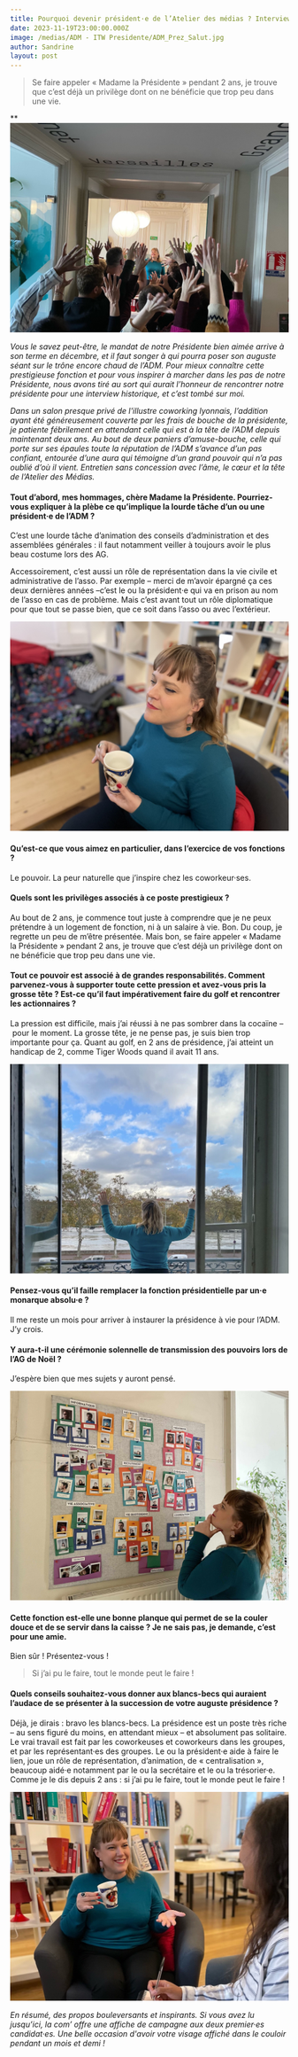 ```yaml
---
title: Pourquoi devenir président·e de l’Atelier des médias ? Interview exclusive
date: 2023-11-19T23:00:00.000Z
image: /medias/ADM - ITW Presidente/ADM_Prez_Salut.jpg
author: Sandrine
layout: post
---
```


> Se faire appeler « Madame la Présidente » pendant 2 ans, je trouve que c’est déjà un privilège dont on ne bénéficie que trop peu dans une vie.

**![](</medias/ADM - ITW Presidente/ADM_Prez_Salut.jpg>)

*Vous le savez peut-être, le mandat de notre Présidente bien aimée arrive à son terme en décembre, et il faut songer à qui pourra poser son auguste séant sur le trône encore chaud de l’ADM. Pour mieux connaître cette prestigieuse fonction et pour vous inspirer à marcher dans les pas de notre Présidente, nous avons tiré au sort qui aurait l’honneur de rencontrer notre présidente pour une interview historique, et c’est tombé sur moi.*

*Dans un salon presque privé de l'illustre coworking lyonnais, l’addition ayant été généreusement couverte par
les frais de bouche de la présidente, je patiente fébrilement en attendant celle qui est à la tête de l’ADM depuis maintenant deux ans. Au bout de deux paniers d’amuse-bouche, celle qui porte sur ses épaules toute la réputation de l’ADM s’avance d’un pas confiant, entourée d’une aura qui témoigne d’un grand pouvoir qui n’a pas oublié d’où il vient. Entretien sans concession avec l’âme, le cœur et la tête de l’Atelier des Médias.*

#### Tout d’abord, mes hommages, chère Madame la Présidente. Pourriez-vous expliquer à la plèbe ce qu’implique la lourde tâche d’un ou une président·e de l’ADM ?

C’est une lourde tâche d’animation des conseils d’administration et des assemblées générales : il faut notamment veiller à toujours avoir le plus beau costume lors des AG.

Accessoirement, c’est aussi un rôle de représentation dans la vie civile et administrative de l’asso. Par exemple – merci de m’avoir épargné ça ces deux dernières années –c’est le ou la président·e qui va en prison au nom
de l’asso en cas de problème. Mais c’est avant tout un rôle diplomatique pour que tout se passe bien, que ce soit dans l’asso ou avec l’extérieur.

![](</medias/ADM - ITW Presidente/ADM_Prez_The.jpg>)

#### Qu’est-ce que vous aimez en particulier, dans l’exercice de vos fonctions ?

Le pouvoir. La peur naturelle que j’inspire chez les coworkeur·ses.

#### Quels sont les privilèges associés à ce poste prestigieux ?

Au bout de 2 ans, je commence tout juste à comprendre que je ne peux prétendre à un logement de fonction, ni à un salaire à vie. Bon. Du coup, je regrette un peu de m’être présentée. Mais bon, se faire appeler « Madame la Présidente » pendant 2 ans, je trouve que c’est déjà un privilège dont on ne bénéficie que trop peu dans une vie.

#### Tout ce pouvoir est associé à de grandes responsabilités. Comment parvenez-vous à supporter toute cette pression et avez-vous pris la grosse tête ? Est-ce qu’il faut impérativement faire du golf et rencontrer les actionnaires ?

La pression est difficile, mais j’ai réussi à ne pas sombrer dans la cocaïne – pour le moment. La grosse tête, je ne pense pas, je suis bien trop importante pour ça. Quant au golf, en 2 ans de présidence, j’ai atteint un handicap de 2, comme Tiger Woods quand il avait 11 ans.

![](</medias/ADM - ITW Presidente/ADM_Prez_Balcon.jpg>)

#### Pensez-vous qu’il faille remplacer la fonction présidentielle par un·e monarque absolu·e ?

Il me reste un mois pour arriver à instaurer la présidence à vie pour l’ADM. J’y crois.

#### Y aura-t-il une cérémonie solennelle de transmission des pouvoirs lors de l’AG de Noël ?

J’espère bien que mes sujets y auront pensé. 

![](</medias/ADM - ITW Presidente/ADM_Prez_Tableau_BD.jpg>)

#### Cette fonction est-elle une bonne planque qui permet de se la couler douce et de se servir dans la caisse ? Je ne sais pas, je demande, c’est pour une amie.

Bien sûr ! Présentez-vous !

> Si j’ai pu le faire, tout le monde peut le faire !

#### Quels conseils souhaitez-vous donner aux blancs-becs qui auraient l’audace de se présenter à la succession de votre auguste présidence ?

Déjà, je dirais : bravo les blancs-becs. La présidence est un poste très riche – au sens figuré du moins, en
attendant mieux – et absolument pas solitaire. Le vrai travail est fait par les coworkeuses et coworkeurs dans les groupes, et par les représentant·es des groupes. Le ou la président·e aide à faire le lien, joue un rôle de
représentation, d’animation, de « centralisation », beaucoup aidé·e notamment par le ou la secrétaire et le ou la trésorier·e. Comme je le dis depuis 2 ans : si j’ai pu le faire, tout le monde peut le faire !

![](</medias/ADM - ITW Presidente/ADM_Prez_Itw.jpg>)

*En résumé, des propos bouleversants et inspirants. Si vous avez lu jusqu’ici, la com’ offre une affiche de campagne aux deux premier·es candidat·es. Une belle occasion d'avoir votre visage affiché dans le couloir pendant un mois et demi !*

